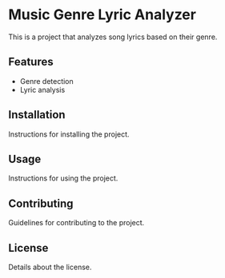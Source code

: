 # Music Genre Lyric Analyzer
This is a project that analyzes song lyrics based on their genre.


## Features

- Genre detection
- Lyric analysis

## Installation

Instructions for installing the project.

## Usage

Instructions for using the project.

## Contributing

Guidelines for contributing to the project.

## License

Details about the license.


